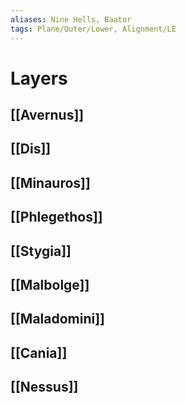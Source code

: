 ```yaml
---
aliases: Nine Hells, Baator
tags: Plane/Outer/Lower, Alignment/LE
---
```

# Layers
## [[Avernus]]
## [[Dis]]
## [[Minauros]]
## [[Phlegethos]]
## [[Stygia]]
## [[Malbolge]]
## [[Maladomini]]
## [[Cania]]
## [[Nessus]]